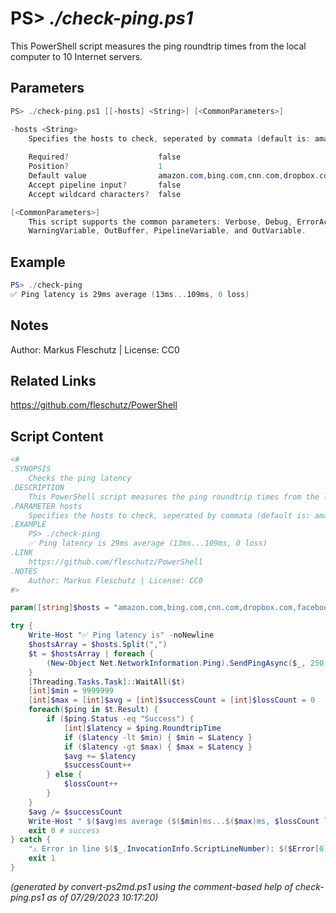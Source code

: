 PS> *./check-ping.ps1*
====================

This PowerShell script measures the ping roundtrip times from the local computer to 10 Internet servers.

Parameters
----------
```powershell
PS> ./check-ping.ps1 [[-hosts] <String>] [<CommonParameters>]

-hosts <String>
    Specifies the hosts to check, seperated by commata (default is: amazon.com,bing.com,cnn.com,dropbox.com,facebook.com,github.com,google.com,live.com,twitter.com,youtube.com)
    
    Required?                    false
    Position?                    1
    Default value                amazon.com,bing.com,cnn.com,dropbox.com,facebook.com,github.com,google.com,live.com,twitter.com,youtube.com
    Accept pipeline input?       false
    Accept wildcard characters?  false

[<CommonParameters>]
    This script supports the common parameters: Verbose, Debug, ErrorAction, ErrorVariable, WarningAction, 
    WarningVariable, OutBuffer, PipelineVariable, and OutVariable.
```

Example
-------
```powershell
PS> ./check-ping
✅ Ping latency is 29ms average (13ms...109ms, 0 loss)

```

Notes
-----
Author: Markus Fleschutz | License: CC0

Related Links
-------------
https://github.com/fleschutz/PowerShell

Script Content
--------------
```powershell
<#
.SYNOPSIS
	Checks the ping latency 
.DESCRIPTION
	This PowerShell script measures the ping roundtrip times from the local computer to 10 Internet servers.
.PARAMETER hosts
	Specifies the hosts to check, seperated by commata (default is: amazon.com,bing.com,cnn.com,dropbox.com,facebook.com,github.com,google.com,live.com,twitter.com,youtube.com)
.EXAMPLE
	PS> ./check-ping
	✅ Ping latency is 29ms average (13ms...109ms, 0 loss)
.LINK
	https://github.com/fleschutz/PowerShell
.NOTES
	Author: Markus Fleschutz | License: CC0
#>

param([string]$hosts = "amazon.com,bing.com,cnn.com,dropbox.com,facebook.com,github.com,google.com,live.com,twitter.com,youtube.com")

try {
	Write-Host "✅ Ping latency is" -noNewline
	$hostsArray = $hosts.Split(",")
	$t = $hostsArray | foreach {
		(New-Object Net.NetworkInformation.Ping).SendPingAsync($_, 250)
	}
	[Threading.Tasks.Task]::WaitAll($t)
	[int]$min = 9999999
	[int]$max = [int]$avg = [int]$successCount = [int]$lossCount = 0
	foreach($ping in $t.Result) {
		if ($ping.Status -eq "Success") {
			[int]$latency = $ping.RoundtripTime
			if ($latency -lt $min) { $min = $Latency }
			if ($latency -gt $max) { $max = $Latency }
			$avg += $latency
			$successCount++
		} else {
			$lossCount++
		}
	}
	$avg /= $successCount
	Write-Host " $($avg)ms average ($($min)ms...$($max)ms, $lossCount loss)"
	exit 0 # success
} catch {
	"⚠️ Error in line $($_.InvocationInfo.ScriptLineNumber): $($Error[0])"
	exit 1
}
```

*(generated by convert-ps2md.ps1 using the comment-based help of check-ping.ps1 as of 07/29/2023 10:17:20)*
